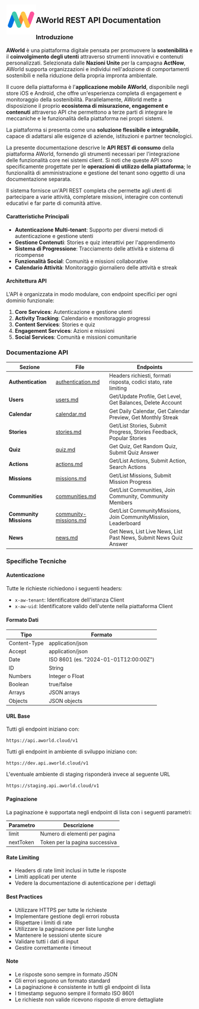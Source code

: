 <img src="./assets/aw_logo.png" alt="AWorld Logo" width="80" align="left"/> 

## AWorld REST API Documentation

### Introduzione

**AWorld** è una piattaforma digitale pensata per promuovere la **sostenibilità** e il **coinvolgimento degli utenti** attraverso strumenti innovativi e contenuti personalizzati. Selezionata dalle **Nazioni Unite** per la campagna **ActNow**, AWorld supporta organizzazioni e individui nell'adozione di comportamenti sostenibili e nella riduzione della propria impronta ambientale.

Il cuore della piattaforma è l'**applicazione mobile AWorld**, disponibile negli store iOS e Android, che offre un'esperienza completa di engagement e monitoraggio della sostenibilità. Parallelamente, AWorld mette a disposizione il proprio **ecosistema di misurazione, engagement e contenuti** attraverso API che permettono a terze parti di integrare le meccaniche e le funzionalità della piattaforma nei propri sistemi.

La piattaforma si presenta come una **soluzione flessibile e integrabile**, capace di adattarsi alle esigenze di aziende, istituzioni e partner tecnologici.

La presente documentazione descrive le **API REST di consumo** della piattaforma AWorld, fornendo gli strumenti necessari per l'integrazione delle funzionalità core nei sistemi client. Si noti che queste API sono specificamente progettate per le **operazioni di utilizzo della piattaforma**; le funzionalità di amministrazione e gestione del tenant sono oggetto di una documentazione separata.

Il sistema fornisce un'API REST completa che permette agli utenti di partecipare a varie attività, completare missioni, interagire con contenuti educativi e far parte di comunità attive.

#### Caratteristiche Principali

- **Autenticazione Multi-tenant**: Supporto per diversi metodi di autenticazione e gestione utenti
- **Gestione Contenuti**: Stories e quiz interattivi per l'apprendimento
- **Sistema di Progressione**: Tracciamento delle attività e sistema di ricompense
- **Funzionalità Social**: Comunità e missioni collaborative
- **Calendario Attività**: Monitoraggio giornaliero delle attività e streak

#### Architettura API

L'API è organizzata in modo modulare, con endpoint specifici per ogni dominio funzionale:

1. **Core Services**: Autenticazione e gestione utenti
2. **Activity Tracking**: Calendario e monitoraggio progressi
3. **Content Services**: Stories e quiz
4. **Engagement Services**: Azioni e missioni
5. **Social Services**: Comunità e missioni comunitarie

### Documentazione API

| Sezione                | File                                                     | Endpoints                                                            |
| ---------------------- | -------------------------------------------------------- | -------------------------------------------------------------------- |
| **Authentication**     | [authentication.md](./docs/01-authentication.md)         | Headers richiesti, formati risposta, codici stato, rate limiting     |
| **Users**              | [users.md](./docs/02-users.md)                           | Get/Update Profile, Get Level, Get Balances, Delete Account          |
| **Calendar**           | [calendar.md](./docs/03-calendar.md)                     | Get Daily Calendar, Get Calendar Preview, Get Monthly Streak         |
| **Stories**            | [stories.md](./docs/04-stories.md)                       | Get/List Stories, Submit Progress, Stories Feedback, Popular Stories |
| **Quiz**               | [quiz.md](./docs/05-quiz.md)                             | Get Quiz, Get Random Quiz, Submit Quiz Answer                        |
| **Actions**            | [actions.md](./docs/06-actions.md)                       | Get/List Actions, Submit Action, Search Actions                      |
| **Missions**           | [missions.md](./docs/07-missions.md)                     | Get/List Missions, Submit Mission Progress                           |
| **Communities**        | [communities.md](./docs/08-communities.md)               | Get/List Communities, Join Community, Community Members              |
| **Community Missions** | [community-missions.md](./docs/09-community-missions.md) | Get/List CommunityMissions, Join CommunityMission, Leaderboard       |
| **News**               | [news.md](./docs/10-news.md)                             | Get News, List Live News, List Past News, Submit News Quiz Answer    |

### Specifiche Tecniche

#### Autenticazione
Tutte le richieste richiedono i seguenti headers:
- `x-aw-tenant`: Identificatore dell'istanza Client
- `x-aw-uid`: Identificatore valido dell'utente nella piattaforma Client

#### Formato Dati
| Tipo         | Formato                               |
| ------------ | ------------------------------------- |
| Content-Type | application/json                      |
| Accept       | application/json                      |
| Date         | ISO 8601 (es. "2024-01-01T12:00:00Z") |
| ID           | String                                |
| Numbers      | Integer o Float                       |
| Boolean      | true/false                            |
| Arrays       | JSON arrays                           |
| Objects      | JSON objects                          |

#### URL Base
Tutti gli endpoint iniziano con:
```
https://api.aworld.cloud/v1
```

Tutti gli endpoint in ambiente di sviluppo iniziano con:
```
https://dev.api.aworld.cloud/v1
```

L'eventuale ambiente di staging risponderà invece al seguente URL
```
https://staging.api.aworld.cloud/v1
```

#### Paginazione
La paginazione è supportata negli endpoint di lista con i seguenti parametri:

| Parametro | Descrizione                    |
| --------- | ------------------------------ |
| limit     | Numero di elementi per pagina  |
| nextToken | Token per la pagina successiva |

#### Rate Limiting
- Headers di rate limit inclusi in tutte le risposte
- Limiti applicati per utente
- Vedere la documentazione di autenticazione per i dettagli

#### Best Practices
- Utilizzare HTTPS per tutte le richieste
- Implementare gestione degli errori robusta
- Rispettare i limiti di rate
- Utilizzare la paginazione per liste lunghe
- Mantenere le sessioni utente sicure
- Validare tutti i dati di input
- Gestire correttamente i timeout

#### Note
- Le risposte sono sempre in formato JSON
- Gli errori seguono un formato standard
- La paginazione è consistente in tutti gli endpoint di lista
- I timestamp seguono sempre il formato ISO 8601
- Le richieste non valide ricevono risposte di errore dettagliate

